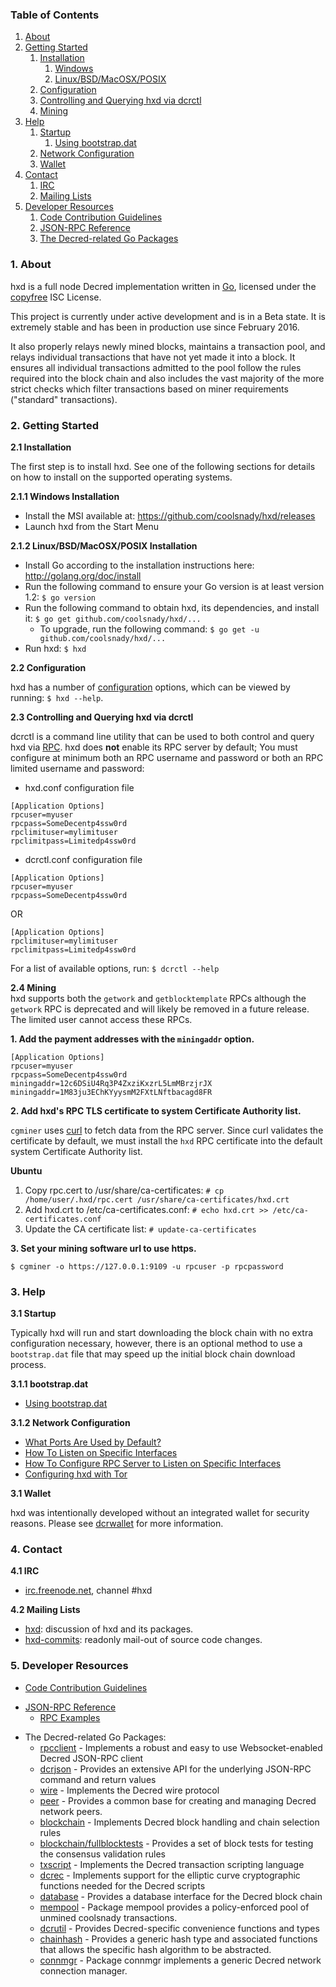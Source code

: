 ### Table of Contents
1. [About](#About)
2. [Getting Started](#GettingStarted)
    1. [Installation](#Installation)
        1. [Windows](#WindowsInstallation)
        2. [Linux/BSD/MacOSX/POSIX](#PosixInstallation)
    2. [Configuration](#Configuration)
    3. [Controlling and Querying hxd via dcrctl](#DcrctlConfig)
    4. [Mining](#Mining)
3. [Help](#Help)
    1. [Startup](#Startup)
        1. [Using bootstrap.dat](#BootstrapDat)
    2. [Network Configuration](#NetworkConfig)
    3. [Wallet](#Wallet)
4. [Contact](#Contact)
    1. [IRC](#ContactIRC)
    2. [Mailing Lists](#MailingLists)
5. [Developer Resources](#DeveloperResources)
    1. [Code Contribution Guidelines](#ContributionGuidelines)
    2. [JSON-RPC Reference](#JSONRPCReference)
    3. [The Decred-related Go Packages](#GoPackages)

<a name="About" />

### 1. About
hxd is a full node Decred implementation written in [Go](http://golang.org),
licensed under the [copyfree](http://www.copyfree.org) ISC License.

This project is currently under active development and is in a Beta state. It is
extremely stable and has been in production use since February 2016.

It also properly relays newly mined blocks, maintains a transaction pool, and
relays individual transactions that have not yet made it into a block. It
ensures all individual transactions admitted to the pool follow the rules
required into the block chain and also includes the vast majority of the more
strict checks which filter transactions based on miner requirements ("standard"
transactions).

<a name="GettingStarted" />

### 2. Getting Started

<a name="Installation" />

**2.1 Installation**<br />

The first step is to install hxd.  See one of the following sections for
details on how to install on the supported operating systems.

<a name="WindowsInstallation" />

**2.1.1 Windows Installation**<br />

* Install the MSI available at: https://github.com/coolsnady/hxd/releases
* Launch hxd from the Start Menu

<a name="PosixInstallation" />

**2.1.2 Linux/BSD/MacOSX/POSIX Installation**<br />

* Install Go according to the installation instructions here: http://golang.org/doc/install
* Run the following command to ensure your Go version is at least version 1.2: `$ go version`
* Run the following command to obtain hxd, its dependencies, and install it: `$ go get github.com/coolsnady/hxd/...`<br />
  * To upgrade, run the following command: `$ go get -u github.com/coolsnady/hxd/...`
* Run hxd: `$ hxd`

<a name="Configuration" />

**2.2 Configuration**<br />

hxd has a number of [configuration](http://godoc.org/github.com/coolsnady/hxd)
options, which can be viewed by running: `$ hxd --help`.

<a name="DcrctlConfig" />

**2.3 Controlling and Querying hxd via dcrctl**<br />

dcrctl is a command line utility that can be used to both control and query hxd
via [RPC](http://www.wikipedia.org/wiki/Remote_procedure_call).  hxd does
**not** enable its RPC server by default;  You must configure at minimum both an
RPC username and password or both an RPC limited username and password:

* hxd.conf configuration file
```
[Application Options]
rpcuser=myuser
rpcpass=SomeDecentp4ssw0rd
rpclimituser=mylimituser
rpclimitpass=Limitedp4ssw0rd
```
* dcrctl.conf configuration file
```
[Application Options]
rpcuser=myuser
rpcpass=SomeDecentp4ssw0rd
```
OR
```
[Application Options]
rpclimituser=mylimituser
rpclimitpass=Limitedp4ssw0rd
```
For a list of available options, run: `$ dcrctl --help`

<a name="Mining" />

**2.4 Mining**<br />
hxd supports both the `getwork` and `getblocktemplate` RPCs although the
`getwork` RPC is deprecated and will likely be removed in a future release.
The limited user cannot access these RPCs.<br />

**1. Add the payment addresses with the `miningaddr` option.**<br />

```
[Application Options]
rpcuser=myuser
rpcpass=SomeDecentp4ssw0rd
miningaddr=12c6DSiU4Rq3P4ZxziKxzrL5LmMBrzjrJX
miningaddr=1M83ju3EChKYyysmM2FXtLNftbacagd8FR
```

**2. Add hxd's RPC TLS certificate to system Certificate Authority list.**<br />

`cgminer` uses [curl](http://curl.haxx.se/) to fetch data from the RPC server.
Since curl validates the certificate by default, we must install the `hxd` RPC
certificate into the default system Certificate Authority list.

**Ubuntu**<br />

1. Copy rpc.cert to /usr/share/ca-certificates: `# cp /home/user/.hxd/rpc.cert /usr/share/ca-certificates/hxd.crt`<br />
2. Add hxd.crt to /etc/ca-certificates.conf: `# echo hxd.crt >> /etc/ca-certificates.conf`<br />
3. Update the CA certificate list: `# update-ca-certificates`<br />

**3. Set your mining software url to use https.**<br />

`$ cgminer -o https://127.0.0.1:9109 -u rpcuser -p rpcpassword`

<a name="Help" />

### 3. Help

<a name="Startup" />

**3.1 Startup**<br />

Typically hxd will run and start downloading the block chain with no extra
configuration necessary, however, there is an optional method to use a
`bootstrap.dat` file that may speed up the initial block chain download process.

<a name="BootstrapDat" />

**3.1.1 bootstrap.dat**<br />
* [Using bootstrap.dat](https://github.com/coolsnady/hxd/tree/master/docs/using_bootstrap_dat.md)

<a name="NetworkConfig" />

**3.1.2 Network Configuration**<br />
* [What Ports Are Used by Default?](https://github.com/coolsnady/hxd/tree/master/docs/default_ports.md)
* [How To Listen on Specific Interfaces](https://github.com/coolsnady/hxd/tree/master/docs/configure_peer_server_listen_interfaces.md)
* [How To Configure RPC Server to Listen on Specific Interfaces](https://github.com/coolsnady/hxd/tree/master/docs/configure_rpc_server_listen_interfaces.md)
* [Configuring hxd with Tor](https://github.com/coolsnady/hxd/tree/master/docs/configuring_tor.md)

<a name="Wallet" />

**3.1 Wallet**<br />

hxd was intentionally developed without an integrated wallet for security
reasons.  Please see [dcrwallet](https://github.com/coolsnady/dcrwallet) for more
information.

<a name="Contact" />

### 4. Contact

<a name="ContactIRC" />

**4.1 IRC**<br />
* [irc.freenode.net](irc://irc.freenode.net), channel #hxd

<a name="MailingLists" />

**4.2 Mailing Lists**<br />
* <a href="mailto:hxd+subscribe@opensource.conformal.com">hxd</a>: discussion
  of hxd and its packages.
* <a href="mailto:hxd-commits+subscribe@opensource.conformal.com">hxd-commits</a>:
  readonly mail-out of source code changes.

<a name="DeveloperResources" />

### 5. Developer Resources

<a name="ContributionGuidelines" />

* [Code Contribution Guidelines](https://github.com/coolsnady/hxd/tree/master/docs/code_contribution_guidelines.md)
<a name="JSONRPCReference" />

* [JSON-RPC Reference](https://github.com/coolsnady/hxd/tree/master/docs/json_rpc_api.md)
    * [RPC Examples](https://github.com/coolsnady/hxd/tree/master/docs/json_rpc_api.md#ExampleCode)
<a name="GoPackages" />

* The Decred-related Go Packages:
  * [rpcclient](https://github.com/coolsnady/hxd/tree/master/rpcclient) - Implements a
    robust and easy to use Websocket-enabled Decred JSON-RPC client
  * [dcrjson](https://github.com/coolsnady/hxd/tree/master/dcrjson) - Provides an extensive API
    for the underlying JSON-RPC command and return values
  * [wire](https://github.com/coolsnady/hxd/tree/master/wire) - Implements the
    Decred wire protocol
  * [peer](https://github.com/coolsnady/hxd/tree/master/peer) -
    Provides a common base for creating and managing Decred network peers.
  * [blockchain](https://github.com/coolsnady/hxd/tree/master/blockchain) -
    Implements Decred block handling and chain selection rules
  * [blockchain/fullblocktests](https://github.com/coolsnady/hxd/tree/master/blockchain/fullblocktests) -
    Provides a set of block tests for testing the consensus validation rules
  * [txscript](https://github.com/coolsnady/hxd/tree/master/txscript) -
    Implements the Decred transaction scripting language
  * [dcrec](https://github.com/coolsnady/hxd/tree/master/dcrec) - Implements
    support for the elliptic curve cryptographic functions needed for the
    Decred scripts
  * [database](https://github.com/coolsnady/hxd/tree/master/database) -
    Provides a database interface for the Decred block chain
  * [mempool](https://github.com/coolsnady/hxd/tree/master/mempool) -
    Package mempool provides a policy-enforced pool of unmined coolsnady
    transactions.
  * [dcrutil](https://github.com/coolsnady/hxd/tree/master/dcrutil) - Provides
    Decred-specific convenience functions and types
  * [chainhash](https://github.com/coolsnady/hxd/tree/master/chaincfg/chainhash) -
    Provides a generic hash type and associated functions that allows the
    specific hash algorithm to be abstracted.
  * [connmgr](https://github.com/coolsnady/hxd/tree/master/connmgr) -
    Package connmgr implements a generic Decred network connection manager.
